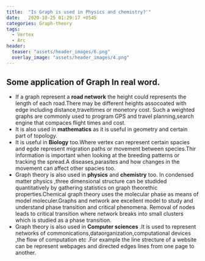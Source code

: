 ```yaml
---
title:  "Is Graph is used in Physics and chemistry?'"
date:   2020-10-25 01:29:17 +0545
categories: Graph-theory
tags:
  - Vertex
  - Arc
header:
  teaser: "assets/header_images/6.png"
  overlay_image: "assets/header_images/4.png"
---
```



## Some application of **Graph** In real word.
*  If  a graph represent a **road network** the height could represents the length of each road.There may be different heights assocoated with edge including distance,traveltimes or monetory cost. Such a weighted graphs are commonly used to program GPS and travel planning,search engine that compaces flight times and cost.
*  It is also used in **mathematics** as it is useful in geometry and certain part of topology.
*  It is useful in **Biology** too.Where vertex can represent certain spacies and egde represent migration paths or movement between species.Thir information is important when looking at the breeding patterns or tracking the spread.A diseases,parasites and how changes in the movement  can affect other spacies too.
* Graph theory is also used in **physics** and **chemistry** too.
In condensed matter physics ,three dimensional structure  can be studided quantitatively by gathering statistics on graph theorethic properties.Chemical graph theory uses the molecular phase
 as means of model moleculer.Graphs and network  are excellent model to study and understand phase transition and  critical phenomena.
Removal of nodes leads to  critical transition where network breaks  into small clusters which is studied as a phase transition. 
* Graph theory is also used in **Computer sciences** .It is used to represent networks of commonications,dataorganization,computational devices ,the flow of computation etc .For example the line strecture of  a website can be represent webpages and directed edges lines from one page to another.